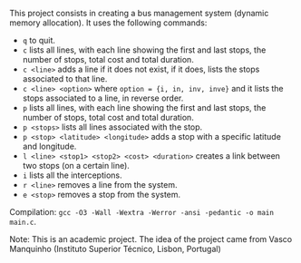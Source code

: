 This project consists in creating a bus management system (dynamic memory allocation). It uses the following commands:
 - `q` to quit.
 - `c` lists all lines, with each line showing the first and last stops, the number of stops,  total cost and total duration.
 - `c <line>` adds a line if it does not exist, if it does, lists the stops associated to that line.
 - `c <line> <option>` where `option = {i, in, inv, inve}` and it lists the stops associated to a line, in reverse order.
 - `p` lists all lines, with each line showing the first and last stops, the number of stops,  total cost and total duration.
 - `p <stops>` lists all lines associated with the stop.
 - `p <stop> <latitude> <longitude>` adds a stop with a specific latitude and longitude.
 - `l <line> <stop1> <stop2> <cost> <duration>` creates a link between two stops (on a certain line).
 - `i` lists all the interceptions.
 - `r <line>` removes a line from the system.
 - `e <stop>` removes a stop from the system.

Compilation: `gcc -O3 -Wall -Wextra -Werror -ansi -pedantic -o main main.c`.

Note: This is an academic project. The idea of the project came from Vasco Manquinho (Instituto Superior Técnico, Lisbon, Portugal)